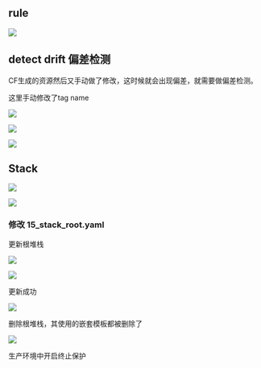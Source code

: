 ## rule

![](http://pek3b.qingstor.com/hexo-blog/20220206141656.png)


## detect drift 偏差检测

CF生成的资源然后又手动做了修改，这时候就会出现偏差，就需要做偏差检测。

这里手动修改了tag name

![](http://pek3b.qingstor.com/hexo-blog/20220206145225.png)

![](http://pek3b.qingstor.com/hexo-blog/20220206145409.png)

![](http://pek3b.qingstor.com/hexo-blog/20220206145445.png)


## Stack
![](http://pek3b.qingstor.com/hexo-blog/20220206174020.png)

![](http://pek3b.qingstor.com/hexo-blog/20220206175813.png)


### 修改 15_stack_root.yaml

更新根堆栈

![](http://pek3b.qingstor.com/hexo-blog/20220206180104.png)

![](http://pek3b.qingstor.com/hexo-blog/20220206180153.png)

更新成功

![](http://pek3b.qingstor.com/hexo-blog/20220206180327.png)

删除根堆栈，其使用的嵌套模板都被删除了

![](http://pek3b.qingstor.com/hexo-blog/20220206180820.png)

生产环境中开启终止保护

